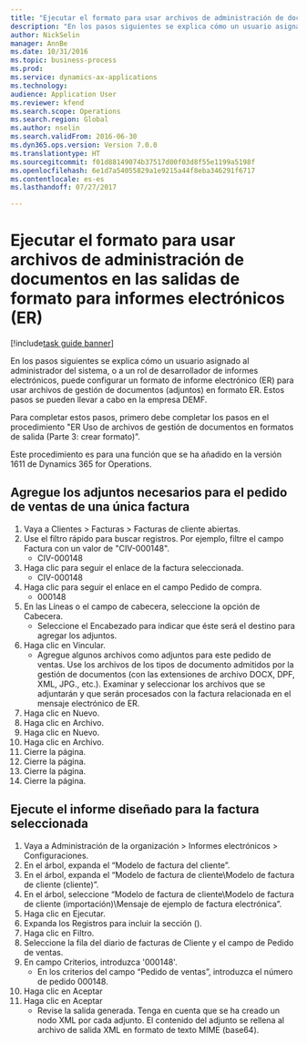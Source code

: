 ```yaml
--- 
title: "Ejecutar el formato para usar archivos de administración de documentos en las salidas de formato para informes electrónicos (ER)"
description: "En los pasos siguientes se explica cómo un usuario asignado al administrador del sistema, o a un rol de desarrollador de informes electrónicos, puede configurar un formato de informe electrónico (ER) para usar archivos de gestión de documentos (adjuntos) en formato ER."
author: NickSelin
manager: AnnBe
ms.date: 10/31/2016
ms.topic: business-process
ms.prod: 
ms.service: dynamics-ax-applications
ms.technology: 
audience: Application User
ms.reviewer: kfend
ms.search.scope: Operations
ms.search.region: Global
ms.author: nselin
ms.search.validFrom: 2016-06-30
ms.dyn365.ops.version: Version 7.0.0
ms.translationtype: HT
ms.sourcegitcommit: f01d88149074b37517d00f03d8f55e1199a5198f
ms.openlocfilehash: 6e1d7a54055829a1e9215a44f8eba346291f6717
ms.contentlocale: es-es
ms.lasthandoff: 07/27/2017

---
```

# <a name="run-format-to-use-document-management-files-in-format-outputs-for-electronic-reporting-er"></a>Ejecutar el formato para usar archivos de administración de documentos en las salidas de formato para informes electrónicos (ER)

[!include[task guide banner](../../includes/task-guide-banner.md)]

En los pasos siguientes se explica cómo un usuario asignado al administrador del sistema, o a un rol de desarrollador de informes electrónicos, puede configurar un formato de informe electrónico (ER) para usar archivos de gestión de documentos (adjuntos) en formato ER. Estos pasos se pueden llevar a cabo en la empresa DEMF.

Para completar estos pasos, primero debe completar los pasos en el procedimiento "ER Uso de archivos de gestión de documentos en formatos de salida (Parte 3: crear formato)”.

Este procedimiento es para una función que se ha añadido en la versión 1611 de Dynamics 365 for Operations.


## <a name="add-necessary-attachments-for-sales-order-of-a-single-invoice"></a>Agregue los adjuntos necesarios para el pedido de ventas de una única factura
1. Vaya a Clientes > Facturas > Facturas de cliente abiertas.
2. Use el filtro rápido para buscar registros. Por ejemplo, filtre el campo Factura con un valor de "CIV-000148".
    * CIV-000148  
3. Haga clic para seguir el enlace de la factura seleccionada.
    * CIV-000148  
4. Haga clic para seguir el enlace en el campo Pedido de compra.
    * 000148  
5. En las Líneas o el campo de cabecera, seleccione la opción de Cabecera.
    * Seleccione el Encabezado para indicar que éste será el destino para agregar los adjuntos.  
6. Haga clic en Vincular.
    * Agregue algunos archivos como adjuntos para este pedido de ventas. Use los archivos de los tipos de documento admitidos por la gestión de documentos (con las extensiones de archivo DOCX, DPF, XML, JPG., etc.). Examinar y seleccionar los archivos que se adjuntarán y que serán procesados con la factura relacionada en el mensaje electrónico de ER.  
7. Haga clic en Nuevo.
8. Haga clic en Archivo.
9. Haga clic en Nuevo.
10. Haga clic en Archivo.
11. Cierre la página.
12. Cierre la página.
13. Cierre la página.
14. Cierre la página.

## <a name="run-the-designed-report-for-the-selected-invoice"></a>Ejecute el informe diseñado para la factura seleccionada
1. Vaya a Administración de la organización > Informes electrónicos > Configuraciones.
2. En el árbol, expanda el “Modelo de factura del cliente”.
3. En el árbol, expanda el “Modelo de factura de cliente\Modelo de factura de cliente (cliente)”.
4. En el árbol, seleccione “Modelo de factura de cliente\Modelo de factura de cliente (importación)\Mensaje de ejemplo de factura electrónica”.
5. Haga clic en Ejecutar.
6. Expanda los Registros para incluir la sección ().
7. Haga clic en Filtro.
8. Seleccione la fila del diario de facturas de Cliente y el campo de Pedido de ventas.
9. En campo Criterios, introduzca '000148'.
    * En los criterios del campo “Pedido de ventas”, introduzca el número de pedido 000148.  
10. Haga clic en Aceptar
11. Haga clic en Aceptar
    * Revise la salida generada. Tenga en cuenta que se ha creado un nodo XML por cada adjunto. El contenido del adjunto se rellena al archivo de salida XML en formato de texto MIME (base64).  


